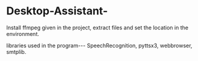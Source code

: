 # Desktop-Assistant-

Install ffmpeg given in the project,
extract files and set the location in the environment.

libraries used in the program---
SpeechRecognition,
pyttsx3,
webbrowser,
smtplib.
